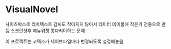 # VisualNovel

사이즈박스로 리치텍스트 감싸도 작아지지 않아서 데이터 데이블에  작은거 전용으로 만듬
스크린샷후 메뉴위젯 껏다켜야하는 문제

이 프로젝트는 코덱스가 세이브파일마다 변경되도록 설정해놓음